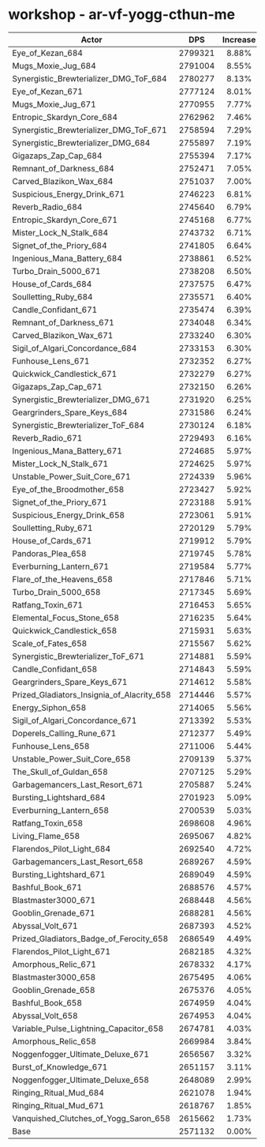 # workshop - ar-vf-yogg-cthun-me
| Actor | DPS | Increase |
|---|:---:|:---:|
|Eye_of_Kezan_684|2799321|8.88%|
|Mugs_Moxie_Jug_684|2791004|8.55%|
|Synergistic_Brewterializer_DMG_ToF_684|2780277|8.13%|
|Eye_of_Kezan_671|2777124|8.01%|
|Mugs_Moxie_Jug_671|2770955|7.77%|
|Entropic_Skardyn_Core_684|2762962|7.46%|
|Synergistic_Brewterializer_DMG_ToF_671|2758594|7.29%|
|Synergistic_Brewterializer_DMG_684|2755897|7.19%|
|Gigazaps_Zap_Cap_684|2755394|7.17%|
|Remnant_of_Darkness_684|2752471|7.05%|
|Carved_Blazikon_Wax_684|2751037|7.00%|
|Suspicious_Energy_Drink_671|2746223|6.81%|
|Reverb_Radio_684|2745640|6.79%|
|Entropic_Skardyn_Core_671|2745168|6.77%|
|Mister_Lock_N_Stalk_684|2743732|6.71%|
|Signet_of_the_Priory_684|2741805|6.64%|
|Ingenious_Mana_Battery_684|2738861|6.52%|
|Turbo_Drain_5000_671|2738208|6.50%|
|House_of_Cards_684|2737575|6.47%|
|Soulletting_Ruby_684|2735571|6.40%|
|Candle_Confidant_671|2735474|6.39%|
|Remnant_of_Darkness_671|2734048|6.34%|
|Carved_Blazikon_Wax_671|2733240|6.30%|
|Sigil_of_Algari_Concordance_684|2733153|6.30%|
|Funhouse_Lens_671|2732352|6.27%|
|Quickwick_Candlestick_671|2732279|6.27%|
|Gigazaps_Zap_Cap_671|2732150|6.26%|
|Synergistic_Brewterializer_DMG_671|2731920|6.25%|
|Geargrinders_Spare_Keys_684|2731586|6.24%|
|Synergistic_Brewterializer_ToF_684|2730124|6.18%|
|Reverb_Radio_671|2729493|6.16%|
|Ingenious_Mana_Battery_671|2724685|5.97%|
|Mister_Lock_N_Stalk_671|2724625|5.97%|
|Unstable_Power_Suit_Core_671|2724339|5.96%|
|Eye_of_the_Broodmother_658|2723427|5.92%|
|Signet_of_the_Priory_671|2723188|5.91%|
|Suspicious_Energy_Drink_658|2723061|5.91%|
|Soulletting_Ruby_671|2720129|5.79%|
|House_of_Cards_671|2719912|5.79%|
|Pandoras_Plea_658|2719745|5.78%|
|Everburning_Lantern_671|2719584|5.77%|
|Flare_of_the_Heavens_658|2717846|5.71%|
|Turbo_Drain_5000_658|2717345|5.69%|
|Ratfang_Toxin_671|2716453|5.65%|
|Elemental_Focus_Stone_658|2716235|5.64%|
|Quickwick_Candlestick_658|2715931|5.63%|
|Scale_of_Fates_658|2715567|5.62%|
|Synergistic_Brewterializer_ToF_671|2714881|5.59%|
|Candle_Confidant_658|2714843|5.59%|
|Geargrinders_Spare_Keys_671|2714612|5.58%|
|Prized_Gladiators_Insignia_of_Alacrity_658|2714446|5.57%|
|Energy_Siphon_658|2714065|5.56%|
|Sigil_of_Algari_Concordance_671|2713392|5.53%|
|Doperels_Calling_Rune_671|2712377|5.49%|
|Funhouse_Lens_658|2711006|5.44%|
|Unstable_Power_Suit_Core_658|2709139|5.37%|
|The_Skull_of_Guldan_658|2707125|5.29%|
|Garbagemancers_Last_Resort_671|2705887|5.24%|
|Bursting_Lightshard_684|2701923|5.09%|
|Everburning_Lantern_658|2700539|5.03%|
|Ratfang_Toxin_658|2698608|4.96%|
|Living_Flame_658|2695067|4.82%|
|Flarendos_Pilot_Light_684|2692540|4.72%|
|Garbagemancers_Last_Resort_658|2689267|4.59%|
|Bursting_Lightshard_671|2689049|4.59%|
|Bashful_Book_671|2688576|4.57%|
|Blastmaster3000_671|2688448|4.56%|
|Gooblin_Grenade_671|2688281|4.56%|
|Abyssal_Volt_671|2687393|4.52%|
|Prized_Gladiators_Badge_of_Ferocity_658|2686549|4.49%|
|Flarendos_Pilot_Light_671|2682185|4.32%|
|Amorphous_Relic_671|2678332|4.17%|
|Blastmaster3000_658|2675495|4.06%|
|Gooblin_Grenade_658|2675376|4.05%|
|Bashful_Book_658|2674959|4.04%|
|Abyssal_Volt_658|2674953|4.04%|
|Variable_Pulse_Lightning_Capacitor_658|2674781|4.03%|
|Amorphous_Relic_658|2669984|3.84%|
|Noggenfogger_Ultimate_Deluxe_671|2656567|3.32%|
|Burst_of_Knowledge_671|2651157|3.11%|
|Noggenfogger_Ultimate_Deluxe_658|2648089|2.99%|
|Ringing_Ritual_Mud_684|2621078|1.94%|
|Ringing_Ritual_Mud_671|2618767|1.85%|
|Vanquished_Clutches_of_Yogg_Saron_658|2615662|1.73%|
|Base|2571132|0.00%|
